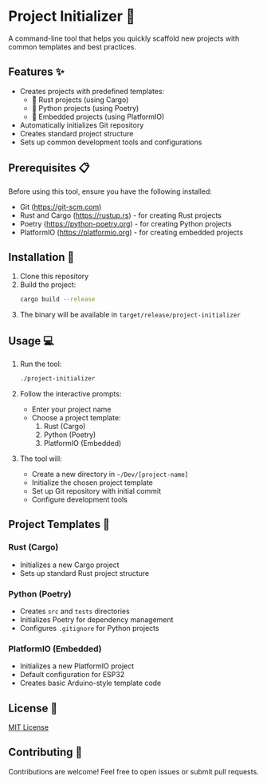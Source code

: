 # Project Initializer 🚀

A command-line tool that helps you quickly scaffold new projects with common templates and best practices.

## Features ✨

- Creates projects with predefined templates:
  - 🦀 Rust projects (using Cargo)
  - 🐍 Python projects (using Poetry)
  - 🤖 Embedded projects (using PlatformIO)
- Automatically initializes Git repository
- Creates standard project structure
- Sets up common development tools and configurations

## Prerequisites 📋

Before using this tool, ensure you have the following installed:

- Git (https://git-scm.com)
- Rust and Cargo (https://rustup.rs) - for creating Rust projects
- Poetry (https://python-poetry.org) - for creating Python projects
- PlatformIO (https://platformio.org) - for creating embedded projects

## Installation 🔧

1. Clone this repository
2. Build the project:
   ```bash
   cargo build --release
   ```
3. The binary will be available in `target/release/project-initializer`

## Usage 💻

1. Run the tool:
   ```bash
   ./project-initializer
   ```

2. Follow the interactive prompts:
   - Enter your project name
   - Choose a project template:
     1. Rust (Cargo)
     2. Python (Poetry)
     3. PlatformIO (Embedded)

3. The tool will:
   - Create a new directory in `~/Dev/[project-name]`
   - Initialize the chosen project template
   - Set up Git repository with initial commit
   - Configure development tools

## Project Templates 📁

### Rust (Cargo)
- Initializes a new Cargo project
- Sets up standard Rust project structure

### Python (Poetry)
- Creates `src` and `tests` directories
- Initializes Poetry for dependency management
- Configures `.gitignore` for Python projects

### PlatformIO (Embedded)
- Initializes a new PlatformIO project
- Default configuration for ESP32
- Creates basic Arduino-style template code

## License 📄

[MIT License](LICENSE)

## Contributing 🤝

Contributions are welcome! Feel free to open issues or submit pull requests. 